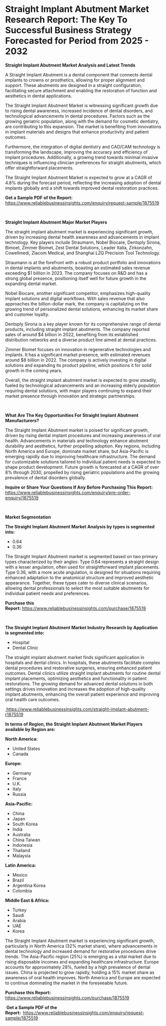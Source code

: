 <p><h1>Straight Implant Abutment Market Research Report: The Key To Successful Business Strategy Forecasted for Period from 2025 - 2032</h1></p><p><strong>Straight Implant Abutment Market Analysis and Latest Trends</strong></p>
<p><p>A Straight Implant Abutment is a dental component that connects dental implants to crowns or prosthetics, allowing for proper alignment and support. These abutments are designed in a straight configuration, facilitating secure attachment and enabling the restoration of function and aesthetics in dental applications.</p><p>The Straight Implant Abutment Market is witnessing significant growth due to rising dental awareness, increased incidence of dental disorders, and technological advancements in dental procedures. Factors such as the growing geriatric population, along with the demand for cosmetic dentistry, are contributing to this expansion. The market is benefiting from innovations in implant materials and designs that enhance productivity and patient outcomes.</p><p>Furthermore, the integration of digital dentistry and CAD/CAM technology is transforming the landscape, improving the accuracy and efficiency of implant procedures. Additionally, a growing trend towards minimal invasive techniques is influencing clinician preferences for straight abutments, which offer straightforward placements.</p><p>The Straight Implant Abutment Market is expected to grow at a CAGR of 4.8% during the forecast period, reflecting the increasing adoption of dental implants globally and a shift towards improved dental restoration practices.</p></p>
<p><strong>Get a Sample PDF of the Report:&nbsp;</strong> <a href="https://www.reliablebusinessinsights.com/enquiry/request-sample/1875519?utm_campaign=3500&utm_medium=2&utm_source=Github&utm_content=ia&utm_term=13042025&utm_id=straight-implant-abutment">https://www.reliablebusinessinsights.com/enquiry/request-sample/1875519</a></p>
<p>&nbsp;</p>
<p><strong>Straight Implant Abutment Major Market Players</strong></p>
<p><p>The straight implant abutment market is experiencing significant growth, driven by increasing dental health awareness and advancements in implant technology. Key players include Straumann, Nobel Biocare, Dentsply Sirona, Bimoet, Zimmer Biomet, Zest Dental Solutions, Leader Italia, Zirkonzahn, Cowellmedi, Ziacom Medical, and Shanghai LZQ Precision Tool Technology.</p><p>Straumann is at the forefront with a robust product portfolio and innovations in dental implants and abutments, boasting an estimated sales revenue exceeding $1 billion in 2023. The company focuses on R&D and has a strong global presence, positioning itself well for future growth in the expanding dental market.</p><p>Nobel Biocare, another significant competitor, emphasizes high-quality implant solutions and digital workflows. With sales revenue that also approaches the billion-dollar mark, the company is capitalizing on the growing trend of personalized dental solutions, enhancing its market share and customer loyalty.</p><p>Dentsply Sirona is a key player known for its comprehensive range of dental products, including straight implant abutments. The company reported sales of around $4 billion in 2022, benefiting from its established distribution networks and a diverse product line aimed at dental practices.</p><p>Zimmer Biomet focuses on innovation in regenerative technologies and implants. It has a significant market presence, with estimated revenues around $8 billion in 2022. The company is actively investing in digital solutions and expanding its product pipeline, which positions it for solid growth in the coming years.</p><p>Overall, the straight implant abutment market is expected to grow steadily, fueled by technological advancements and an increasing elderly population requiring dental solutions, with major players continuing to expand their market presence through innovation and strategic partnerships.</p></p>
<p>&nbsp;</p>
<p><strong>What Are The Key Opportunities For Straight Implant Abutment Manufacturers?</strong></p>
<p><p>The Straight Implant Abutment market is poised for significant growth, driven by rising dental implant procedures and increasing awareness of oral health. Advancements in materials and technology enhance abutment durability and aesthetics, further propelling adoption. Key regions, including North America and Europe, dominate market share, but Asia-Pacific is emerging rapidly due to improving healthcare infrastructure. The demand for customizable solutions tailored to individual patient needs is expected to shape product development. Future growth is forecasted at a CAGR of over 8% through 2030, propelled by rising geriatric populations and the growing prevalence of dental disorders globally.</p></p>
<p><strong>Inquire or Share Your Questions If Any Before Purchasing This Report:</strong> <a href="https://www.reliablebusinessinsights.com/enquiry/pre-order-enquiry/1875519?utm_campaign=3500&utm_medium=2&utm_source=Github&utm_content=ia&utm_term=13042025&utm_id=straight-implant-abutment">https://www.reliablebusinessinsights.com/enquiry/pre-order-enquiry/1875519</a></p>
<p>&nbsp;</p>
<p><strong>Market Segmentation</strong></p>
<p><strong>The Straight Implant Abutment Market Analysis by types is segmented into:</strong></p>
<p><ul><li>0.64</li><li>0.36</li></ul></p>
<p><p>The Straight Implant Abutment market is segmented based on two primary types characterized by their angles: Type 0.64 represents a straight design with a lesser angulation, often used for straightforward implant placements. Type 0.36, with a more acute angulation, is designed for situations requiring enhanced adaptation to the anatomical structure and improved aesthetic appearance. Together, these types cater to diverse clinical scenarios, allowing dental professionals to select the most suitable abutments for individual patient needs and preferences.</p></p>
<p><strong>Purchase this Report:&nbsp;</strong><a href="https://www.reliablebusinessinsights.com/purchase/1875519?utm_campaign=3500&utm_medium=2&utm_source=Github&utm_content=ia&utm_term=13042025&utm_id=straight-implant-abutment">https://www.reliablebusinessinsights.com/purchase/1875519</a></p>
<p>&nbsp;</p>
<p><strong>The Straight Implant Abutment Market Industry Research by Application is segmented into:</strong></p>
<p><ul><li>Hospital</li><li>Dental Clinic</li></ul></p>
<p><p>The straight implant abutment market finds significant application in hospitals and dental clinics. In hospitals, these abutments facilitate complex dental procedures and restorative surgeries, ensuring enhanced patient outcomes. Dental clinics utilize straight implant abutments for routine dental implant placements, optimizing aesthetics and functionality in patient restorations. The growing demand for advanced dental solutions in both settings drives innovation and increases the adoption of high-quality implant abutments, enhancing the overall patient experience and improving oral health care outcomes.</p></p>
<p><a href="https://www.reliablebusinessinsights.com/straight-implant-abutment-r1875519?utm_campaign=3500&utm_medium=2&utm_source=Github&utm_content=ia&utm_term=13042025&utm_id=straight-implant-abutment">&nbsp;https://www.reliablebusinessinsights.com/straight-implant-abutment-r1875519</a></p>
<p><strong>In terms of Region, the Straight Implant Abutment Market Players available by Region are:</strong></p>
<p>
    <p> <strong> North America: </strong>
        <ul>
            <li>United States</li>
            <li>Canada</li>
        </ul>
        </p> 
    <p> <strong> Europe: </strong>
        <ul>
            <li>Germany</li>
            <li>France</li>
            <li>U.K.</li>
            <li>Italy</li>
            <li>Russia</li>
        </ul>
        </p> 
    <p> <strong> Asia-Pacific: </strong>
        <ul>
            <li>China</li>
            <li>Japan</li>
            <li>South Korea</li>
            <li>India</li>
            <li>Australia</li>
            <li>China Taiwan</li>
            <li>Indonesia</li>
            <li>Thailand</li>
            <li>Malaysia</li>
        </ul>
        </p> 
    <p> <strong> Latin America: </strong>
        <ul>
            <li>Mexico</li>
            <li>Brazil</li>
            <li>Argentina Korea</li>
            <li>Colombia</li>
        </ul>
        </p> 
    <p> <strong> Middle East & Africa: </strong>
        <ul>
            <li>Turkey</li>
            <li>Saudi</li>
            <li>Arabia</li>
            <li>UAE</li>
            <li>Korea</li>
        </ul>
    </p>
    </p>
<p><p>The Straight Implant Abutment market is experiencing significant growth, particularly in North America (32% market share), where advancements in dental technology and increased demand for restorative procedures drive trends. The Asia-Pacific region (25%) is emerging as a vital market due to rising disposable incomes and expanding healthcare infrastructure. Europe accounts for approximately 28%, fueled by a high prevalence of dental issues. China is projected to grow rapidly, holding a 15% market share as awareness of oral health improves. North America and Europe are expected to continue dominating the market in the foreseeable future.</p></p>
<p><strong>Purchase this Report: </strong><a href="https://www.reliablebusinessinsights.com/purchase/1875519?utm_campaign=3500&utm_medium=2&utm_source=Github&utm_content=ia&utm_term=13042025&utm_id=straight-implant-abutment">https://www.reliablebusinessinsights.com/purchase/1875519</a></p>
<p>&nbsp;<strong>Get a Sample PDF of the Report:&nbsp;&nbsp;</strong><a href="https://www.reliablebusinessinsights.com/enquiry/request-sample/1875519?utm_campaign=3500&utm_medium=2&utm_source=Github&utm_content=ia&utm_term=13042025&utm_id=straight-implant-abutment">https://www.reliablebusinessinsights.com/enquiry/request-sample/1875519</a></p>
<p><strong></strong></p>
<p><p></p><p></p><p></p></p>